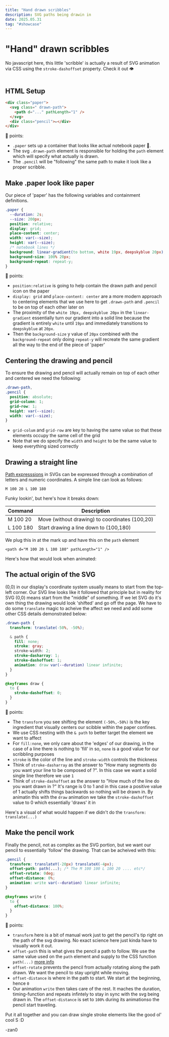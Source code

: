 ```yaml
---
title: "Hand drawn scribbles"
description: SVG paths being drawin in
date: 2025.05.31
tag: "#showcase"
---
```


# "Hand" drawn scribbles

<Badge :text="$frontmatter.date" />
<Badge :text="$frontmatter.tag" />

No javascript here, this little 'scribble' is actually a result of SVG animation via CSS using the `stroke-dashoffset` property. Check it out 👁️

<div style="display:flex; gap:1rem">
<AnimatedPathDrawing id="heart" path="M100 180 C 60 140, 20 100, 20 60 C 20 20, 60 20, 100 60 C 140 20, 180 20, 180 60 C 180 100, 140 140, 100 180 Z"/>
<AnimatedPathDrawing id="spiral" path="M20 20 L180 20 L180 180 L20 180 L20 40 L160 40 L160 160 L40 160 L40 60 L140 60 L140 140 L60 140 L60 80 L120 80 L120 120 L80 120 L80 100 L100 100"/>
<AnimatedPathDrawing id="star" path="M100 20 L120 80 L180 80 L140 120 L160 180 L100 150 L40 180 L60 120 L20 80 L80 80 L100 20 Z"/>
</div>

## HTML Setup

```html
<div class="paper">
  <svg class=" drawn-path">
    <path d="..." pathLength="1" />
  </svg>
  <div class="pencil">✏️</div>
</div>
```

🔑 points:

- `.paper` sets up a container that looks like actual notebook paper 📃.
- The svg `.drawn-path` element is responsible for holding the `path` element which will specify what actually is drawn.
- The `.pencil` will be "following" the same path to make it look like a proper scribble.

## Make .paper look like paper

Our piece of 'paper' has the following variables and containment definitions.

```css
.paper {
  --duration: 2s;
  --size: 200px;
  position: relative;
  display: grid;
  place-content: center;
  width: var(--size);
  height: var(--size);
  /* notebook lines */
  background: linear-gradient(to bottom, white 19px, deepskyblue 20px);
  background-size: 100% 20px;
  background-repeat: repeat-y;
}
```

🔑 points:

- `position:relative` is going to help contain the drawn path and pencil icon on the paper
- `display: grid` and `place-content: center` are a more modern approach to centering elements that we use here to get `.drawn-path` and `.pencil` to be on top of each other later on
- The proximity of the `white 19px, deepskyblue 20px` in the `linear-gradient` essentially turn our gradient into a solid line because the gradient is entirely `white` until `19px` and immediately transitions to `deepskyblue` at `20px`.
- Then the `background-size` y value of `20px` combined with the `background-repeat` only doing `repeat-y` will recreate the same gradient all the way to the end of the piece of 'paper'

<style>
    .paper-only{margin-bottom:1rem;}
    .paper-only .pencil, .paper-only .drawn-path{
        display:none;
        
    }

</style>
<div class="paper-only">
    <AnimatedPathDrawing id="paperOnly"/>
</div>

## Centering the drawing and pencil

To ensure the drawing and pencil will actually remain on top of each other and centered we need the following:

```css
.drawn-path,
.pencil {
  position: absolute;
  grid-column: 1;
  grid-row: 1;
  height: var(--size);
  width: var(--size);
}
```

- `grid-colum` and `grid-row` are key to having the same value so that these elements occupy the same cell of the grid
- Note that we do specify the `width` and `height` to be the same value to keep everything sized correctly

## Drawing a straight line

[Path expresssions](https://developer.mozilla.org/en-US/docs/Web/SVG/Tutorials/SVG_from_scratch/Paths) in SVGs can be expressed through a combination of letters and numeric coordinates. A simple line can look as follows:

`M 100 20 L 100 180`

Funky lookin', but here's how it breaks down:

| Command   | Description                                    |
| --------- | ---------------------------------------------- |
| M 100 20  | Move (without drawing) to coordinates (100,20) |
| L 100 180 | Start drawing a line down to (100,180)         |

We plug this in at the mark up and have this on the `path` element

`<path d="M 100 20 L 100 180" pathLength="1" />`

Here's how that would look when animated:

<style>
    .path-only{margin-bottom:1rem;}
    .path-only .pencil{display:none;}

</style>
<div class="path-only">
    <AnimatedPathDrawing id="line" path="M 100 20 L 100 180"/>
</div>

## The actual origin of the SVG

(0,0) in our display's coordinate system usually means to start from the top-left corner. Our SVG line looks like it followed that principle but in reality for SVG (0,0) means start from the "middle" of something. If we let SVG do it's own thing the drawing would look 'shifted' and go off the page. We have to do some `translate` magic to acheive the affect we need and add some other CSS details demonstrated below:

```css
.drawn-path {
  transform: translate(-50%, -50%);

  & path {
    fill: none;
    stroke: gray;
    stroke-width: 2;
    stroke-dasharray: 1;
    stroke-dashoffset: 1;
    animation: draw var(--duration) linear infinite;
  }
}

@keyframes draw {
  to {
    stroke-dashoffset: 0;
  }
}
```

🔑 points:

- The `transform` you see shifting the element `(-50%,-50%)` is the key ingredient that visually centers our scibble within the paper confines.
- We use CSS nesting with the `& path` to better target the element we want to affect
- For `fill:none`, we only care about the 'edges' of our drawing, in the case of a line there is nothing to 'fill' in so, `none` is a good value for our scribbling purposes
- `stroke` is the color of the line and `stroke-width` controls the thickness
- Think of `stroke-dasharray` as the answer to "How many segments do you want your line to be composed of ?". In this case we want a solid single line therefore we use `1`
- Think of `stroke-dashoffset` as the answer to "How much of the line do you want drawn in ?" It's range is 0 to 1 and in this case a positive value of 1 actually shifts things backwards so nothing will be drawn in. By animatin this with the `draw` animation we take the `stroke-dashoffset` value to 0 which essentially 'draws' it in

Here's a visual of what would happen if we didn't do the `transform: translate(...)`

<style>
    .no-transform{margin-bottom:1rem;}
    .no-transform .pencil{display:none;}
    .no-transform .drawn-path {transform: translate(0,0)}

</style>
<div class="no-transform">
    <AnimatedPathDrawing id="line2" path="M100 180 C 60 140, 20 100, 20 60 C 20 20, 60 20, 100 60 C 140 20, 180 20, 180 60 C 180 100, 140 140, 100 180 Z"/>
</div>

## Make the pencil work

Finally the pencil, not as complex as the SVG portion, but we want our pencil to essentially 'follow' the drawing. That can be acheived with this:

```css
.pencil {
  transform: translateY(-20px) translateX(-4px);
  offset-path: path(...); /* The M 100 100 L 100 20 .... etc*/
  offset-rotate: 0deg;
  offset-distance: 0%;
  animation: write var(--duration) linear infinite;
}

@keyframes write {
  to {
    offset-distance: 100%;
  }
}
```

🔑 points:

- `transform` here is a bit of manual work just to get the pencil's tip right on the path of the svg drawing. No exact science here just kinda have to visually work it out.
- `offset-path` this is what gives the pencil a path to follow. We use the same value used on the `path` element and supply to the CSS function `path(...)` [more info](https://developer.mozilla.org/en-US/docs/Web/CSS/clip-path)
- `offset-rotate` prevents the pencil from actually rotating along the path drawn. We want the pencil to stay upright while moving.
- `offset-distance` is where in the path to start. We start at the beginning, hence `0`
- Our animation `write` then takes care of the rest. It maches the duration, timing-function and repeats infintely to stay in sync with the svg being drawn in. The `offset-distance` is set to `100%` during its animationso the pencil start traveling.

Put it all together and you can draw single stroke elements like the good ol' cool S :D

<AnimatedPathDrawing />

-zan0
